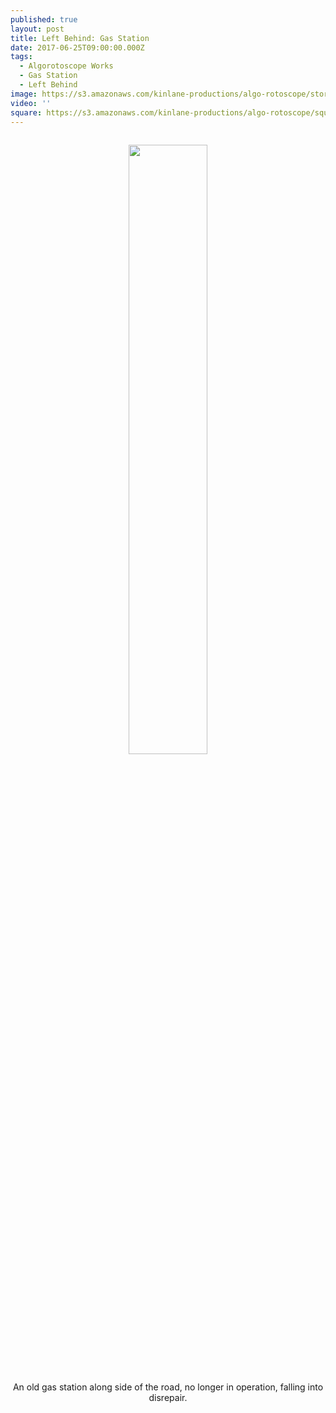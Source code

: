 ```yaml
---
published: true
layout: post
title: Left Behind: Gas Station
date: 2017-06-25T09:00:00.000Z
tags:
  - Algorotoscope Works
  - Gas Station
  - Left Behind
image: https://s3.amazonaws.com/kinlane-productions/algo-rotoscope/stories/old-gas-pumps.jpg
video: ''
square: https://s3.amazonaws.com/kinlane-productions/algo-rotoscope/square/old-gas-pumps-square.jpg
---
```

<p align="center"><img src="{{ page.image }}" width="50%" style="padding: 15px;" /></p>
<center>An old gas station along side of the road, no longer in operation, falling into disrepair.</center>

